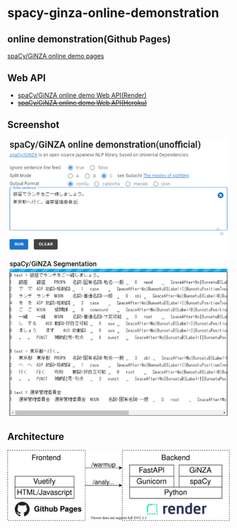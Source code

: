 # spacy-ginza-online-demonstration

## online demonstration(Github Pages)
[spaCy/GiNZA online demo pages](https://chai3.github.io/spacy-ginza-online-demonstration/)

## Web API
- [spaCy/GiNZA online demo Web API(Render)](https://spacy-ginza-online-demonstration.onrender.com/docs)
- ~~[spaCy/GiNZA online demo Web API(Heroku)](https://spacy-ginza-online-demo.herokuapp.com/docs)~~

## Screenshot

![](https://raw.githubusercontent.com/chai3/spacy-ginza-online-demonstration/main/images/screenshot.png)

## Architecture

![](https://github.com/chai3/spacy-ginza-online-demonstration/blob/main/images/architecture.drawio.svg)
